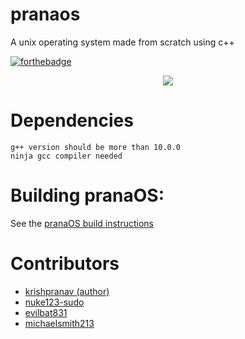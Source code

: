 # pranaos
A unix operating system made from scratch using c++

[![forthebadge](https://forthebadge.com/images/badges/made-with-c-plus-plus.svg)](https://forthebadge.com)


<p align='center'>
  <img src='https://github.com/pranaOS/pranaOS/blob/master/sysroot/Files/pranaOS.jpg'>
</p>

# Dependencies
```
g++ version should be more than 10.0.0
ninja gcc compiler needed
```

# Building pranaOS:
See the [pranaOS build instructions](https://github.com/pranaOS/pranaOS/blob/master/docs/build.md)

# Contributors

- [krishpranav (author)](https://github.com/krishpranav) 
- [nuke123-sudo](https://github.com/nuke123-sudo)
- [evilbat831](https://github.com/evilbat831)
- [michaelsmith213](https://github.com/michaelsmith213)

